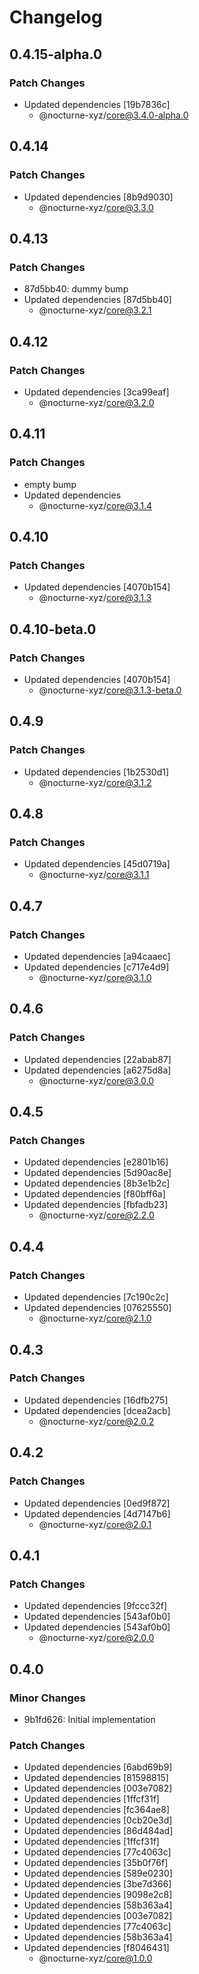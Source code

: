 # Changelog

## 0.4.15-alpha.0

### Patch Changes

- Updated dependencies [19b7836c]
  - @nocturne-xyz/core@3.4.0-alpha.0

## 0.4.14

### Patch Changes

- Updated dependencies [8b9d9030]
  - @nocturne-xyz/core@3.3.0

## 0.4.13

### Patch Changes

- 87d5bb40: dummy bump
- Updated dependencies [87d5bb40]
  - @nocturne-xyz/core@3.2.1

## 0.4.12

### Patch Changes

- Updated dependencies [3ca99eaf]
  - @nocturne-xyz/core@3.2.0

## 0.4.11

### Patch Changes

- empty bump
- Updated dependencies
  - @nocturne-xyz/core@3.1.4

## 0.4.10

### Patch Changes

- Updated dependencies [4070b154]
  - @nocturne-xyz/core@3.1.3

## 0.4.10-beta.0

### Patch Changes

- Updated dependencies [4070b154]
  - @nocturne-xyz/core@3.1.3-beta.0

## 0.4.9

### Patch Changes

- Updated dependencies [1b2530d1]
  - @nocturne-xyz/core@3.1.2

## 0.4.8

### Patch Changes

- Updated dependencies [45d0719a]
  - @nocturne-xyz/core@3.1.1

## 0.4.7

### Patch Changes

- Updated dependencies [a94caaec]
- Updated dependencies [c717e4d9]
  - @nocturne-xyz/core@3.1.0

## 0.4.6

### Patch Changes

- Updated dependencies [22abab87]
- Updated dependencies [a6275d8a]
  - @nocturne-xyz/core@3.0.0

## 0.4.5

### Patch Changes

- Updated dependencies [e2801b16]
- Updated dependencies [5d90ac8e]
- Updated dependencies [8b3e1b2c]
- Updated dependencies [f80bff6a]
- Updated dependencies [fbfadb23]
  - @nocturne-xyz/core@2.2.0

## 0.4.4

### Patch Changes

- Updated dependencies [7c190c2c]
- Updated dependencies [07625550]
  - @nocturne-xyz/core@2.1.0

## 0.4.3

### Patch Changes

- Updated dependencies [16dfb275]
- Updated dependencies [dcea2acb]
  - @nocturne-xyz/core@2.0.2

## 0.4.2

### Patch Changes

- Updated dependencies [0ed9f872]
- Updated dependencies [4d7147b6]
  - @nocturne-xyz/core@2.0.1

## 0.4.1

### Patch Changes

- Updated dependencies [9fccc32f]
- Updated dependencies [543af0b0]
- Updated dependencies [543af0b0]
  - @nocturne-xyz/core@2.0.0

## 0.4.0

### Minor Changes

- 9b1fd626: Initial implementation

### Patch Changes

- Updated dependencies [6abd69b9]
- Updated dependencies [81598815]
- Updated dependencies [003e7082]
- Updated dependencies [1ffcf31f]
- Updated dependencies [fc364ae8]
- Updated dependencies [0cb20e3d]
- Updated dependencies [86d484ad]
- Updated dependencies [1ffcf31f]
- Updated dependencies [77c4063c]
- Updated dependencies [35b0f76f]
- Updated dependencies [589e0230]
- Updated dependencies [3be7d366]
- Updated dependencies [9098e2c8]
- Updated dependencies [58b363a4]
- Updated dependencies [003e7082]
- Updated dependencies [77c4063c]
- Updated dependencies [58b363a4]
- Updated dependencies [f8046431]
  - @nocturne-xyz/core@1.0.0
